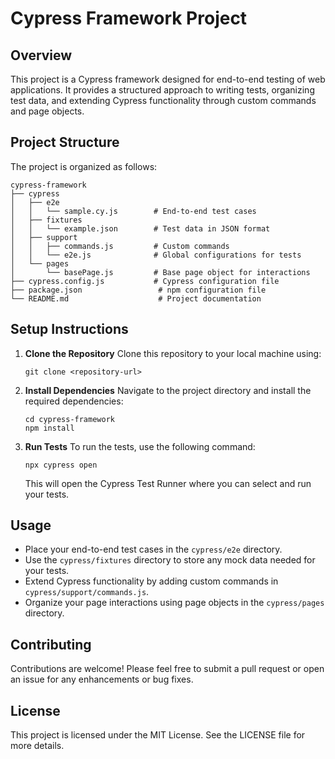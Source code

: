 # Cypress Framework Project

## Overview
This project is a Cypress framework designed for end-to-end testing of web applications. It provides a structured approach to writing tests, organizing test data, and extending Cypress functionality through custom commands and page objects.

## Project Structure
The project is organized as follows:

```
cypress-framework
├── cypress
│   ├── e2e
│   │   └── sample.cy.js        # End-to-end test cases
│   ├── fixtures
│   │   └── example.json        # Test data in JSON format
│   ├── support
│   │   ├── commands.js         # Custom commands
│   │   └── e2e.js              # Global configurations for tests
│   └── pages
│       └── basePage.js         # Base page object for interactions
├── cypress.config.js           # Cypress configuration file
├── package.json                 # npm configuration file
└── README.md                    # Project documentation
```

## Setup Instructions
1. **Clone the Repository**
   Clone this repository to your local machine using:
   ```
   git clone <repository-url>
   ```

2. **Install Dependencies**
   Navigate to the project directory and install the required dependencies:
   ```
   cd cypress-framework
   npm install
   ```

3. **Run Tests**
   To run the tests, use the following command:
   ```
   npx cypress open
   ```
   This will open the Cypress Test Runner where you can select and run your tests.

## Usage
- Place your end-to-end test cases in the `cypress/e2e` directory.
- Use the `cypress/fixtures` directory to store any mock data needed for your tests.
- Extend Cypress functionality by adding custom commands in `cypress/support/commands.js`.
- Organize your page interactions using page objects in the `cypress/pages` directory.

## Contributing
Contributions are welcome! Please feel free to submit a pull request or open an issue for any enhancements or bug fixes.

## License
This project is licensed under the MIT License. See the LICENSE file for more details.